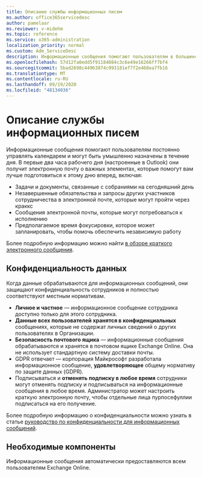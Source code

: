 ```yaml
---
title: Описание службы информационных писем
ms.author: office365servicedesc
author: pamelaar
ms.reviewer: v-midehm
ms.topic: reference
ms.service: o365-administration
localization_priority: normal
ms.custom: Adm_ServiceDesc
description: Информационные сообщения помогают пользователям в большинстве дней. Она определяет возможности для различных элементов и предоставляет своевременные напоминания.
ms.openlocfilehash: 57d12fa0edd5f91184084c3c6e49e16266ff7bf4
ms.sourcegitcommit: 5bad2698c44963874c993181ef7f2e468ea7fb16
ms.translationtype: MT
ms.contentlocale: ru-RU
ms.lasthandoff: 09/19/2020
ms.locfileid: "48134036"
---
```

# <a name="briefing-email-service-description"></a>Описание службы информационных писем

Информационные сообщения помогают пользователям постоянно управлять календарем и могут быть умышленно назначены в течение дня. В первые два часа рабочего дня (настроенные в Outlook) они получит электронную почту о важных элементах, которые помогут вам лучше подготовиться к этому дню вперед, включая:

* Задачи и документы, связанные с собраниями на сегодняшний день
* Незавершенные обязательства и запросы других участников сотрудничества в электронной почте, которые могут пройти через краккс
* Сообщения электронной почты, которые могут потребоваться к исполнению
* Предполагаемое время фокусировки, которое может запланировать, чтобы помочь обеспечить независимую работу

Более подробную информацию можно найти [в обзоре краткого электронного сообщения](https://docs.microsoft.com/Briefing/be-overview).

## <a name="data-privacy"></a>Конфиденциальность данных

Когда данные обрабатываются для информационных сообщений, они защищают конфиденциальность сотрудников и полностью соответствуют местным нормативам.

* **Личное и частное** — информационное сообщение сотрудника доступно только для этого сотрудника.
* **Данные всех пользователей хранятся в конфиденциальных** сообщениях, которые не содержат личных сведений о других пользователях в Организации.
* **Безопасность почтового ящика** — информационные сообщения обрабатываются и хранятся в почтовом ящике Exchange Online. Она не использует стандартную систему доставки почты.
* GDPR отвечает — корпорация Майкрософт разработала информационное сообщение, **удовлетворяющее** общему нормативу по защите данных (GDPR).
* Подписываться и **отменять подписку в любое время** сотрудники могут отменять подписку и подписываться на информационные сообщения в любое время. Администратор может настроить краткую электронную почту, чтобы отдельные лица пурпосефуллии подписаться на его получение.

Более подробную информацию о конфиденциальности можно узнать в статье [руководство по конфиденциальности для информационных сообщений](https://docs.microsoft.com/Briefing/be-privacy).

## <a name="prerequisites"></a>Необходимые компоненты

Информационные сообщения автоматически предоставляются всем пользователям Exchange Online.